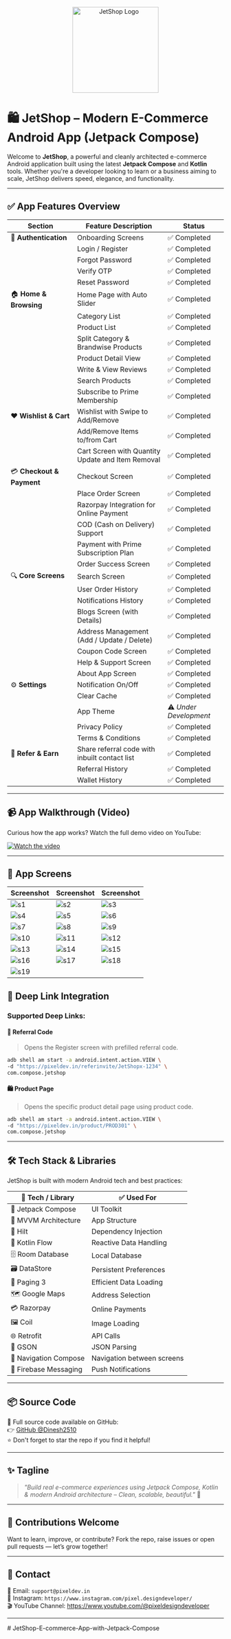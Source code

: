 <p align="center">
  <img src="https://github.com/Dinesh2510/JetShop/blob/main/Screens/logo.png?raw=true" width="200" height="200" alt="JetShop Logo" />
</p>

# 🛍️ JetShop – Modern E-Commerce Android App (Jetpack Compose)

Welcome to **JetShop**, a powerful and cleanly architected e-commerce Android application built using the latest **Jetpack Compose** and **Kotlin** tools. Whether you're a developer looking to learn or a business aiming to scale, JetShop delivers speed, elegance, and functionality.

---
## ✅ App Features Overview

| Section                  | Feature Description                                                | Status                |
|--------------------------|--------------------------------------------------------------------|-----------------------|
| 🔐 **Authentication**    | Onboarding Screens                                                 | ✅ Completed           |
|                          | Login / Register                                                  | ✅ Completed           |
|                          | Forgot Password                                                   | ✅ Completed           |
|                          | Verify OTP                                                        | ✅ Completed           |
|                          | Reset Password                                                    | ✅ Completed           |
| 🏠 **Home & Browsing**    | Home Page with Auto Slider                                        | ✅ Completed           |
|                          | Category List                                                     | ✅ Completed           |
|                          | Product List                                                      | ✅ Completed           |
|                          | Split Category & Brandwise Products                               | ✅ Completed           |
|                          | Product Detail View                                               | ✅ Completed           |
|                          | Write & View Reviews                                              | ✅ Completed           |
|                          | Search Products                                                   | ✅ Completed           |
|                          | Subscribe to Prime Membership                                     | ✅ Completed           |
| ❤️ **Wishlist & Cart**    | Wishlist with Swipe to Add/Remove                                 | ✅ Completed           |
|                          | Add/Remove Items to/from Cart                                     | ✅ Completed           |
|                          | Cart Screen with Quantity Update and Item Removal                 | ✅ Completed           |
| 💳 **Checkout & Payment** | Checkout Screen                                                   | ✅ Completed           |
|                          | Place Order Screen                                                | ✅ Completed           |
|                          | Razorpay Integration for Online Payment                           | ✅ Completed           |
|                          | COD (Cash on Delivery) Support                                    | ✅ Completed           |
|                          | Payment with Prime Subscription Plan                              | ✅ Completed           |
|                          | Order Success Screen                                              | ✅ Completed           |
| 🔍 **Core Screens**       | Search Screen                                                     | ✅ Completed           |
|                          | User Order History                                                | ✅ Completed           |
|                          | Notifications History                                             | ✅ Completed           |
|                          | Blogs Screen (with Details)                                       | ✅ Completed           |
|                          | Address Management (Add / Update / Delete)                        | ✅ Completed           |
|                          | Coupon Code Screen                                                | ✅ Completed           |
|                          | Help & Support Screen                                             | ✅ Completed           |
|                          | About App Screen                                                  | ✅ Completed           |
| ⚙️ **Settings**            | Notification On/Off                                               | ✅ Completed           |
|                          | Clear Cache                                                       | ✅ Completed           |
|                          | App Theme                                                         | ⚠️ *Under Development* |
|                          | Privacy Policy                                                    | ✅ Completed           |
|                          | Terms & Conditions                                                | ✅ Completed           |
| 🤝 **Refer & Earn**       | Share referral code with inbuilt contact list                     | ✅ Completed           |
|                          | Referral History                                                  | ✅ Completed           |
|                          | Wallet History                                                    | ✅ Completed           |

---
## 📹 App Walkthrough (Video)

Curious how the app works? Watch the full demo video on YouTube:

[![Watch the video](https://img.youtube.com/vi/i1AOR73LNXI/hqdefault.jpg)](https://www.youtube.com/watch?v=i1AOR73LNXI)

---
## 📲 App Screens
| Screenshot | Screenshot | Screenshot |
|------------|------------|------------|
| ![s1](Screens/Screenshot_20250427_132722.png) | ![s2](Screens/Screenshot_20250427_132754.png) | ![s3](Screens/Screenshot_20250427_132805.png) |
| ![s4](Screens/Screenshot_20250427_132823.png) | ![s5](Screens/Screenshot_20250427_132953.png) | ![s6](Screens/Screenshot_20250427_133022.png) |
| ![s7](Screens/Screenshot_20250427_133053.png) | ![s8](Screens/Screenshot_20250427_133124.png) | ![s9](Screens/Screenshot_20250427_134327.png) |
| ![s10](Screens/Screenshot_20250427_134346.png) | ![s11](Screens/Screenshot_20250427_134357.png) | ![s12](Screens/Screenshot_20250427_134415.png) |
| ![s13](Screens/Screenshot_20250427_134437.png) | ![s14](Screens/Screenshot_20250427_134543.png) | ![s15](Screens/Screenshot_20250427_134641.png) |
| ![s16](Screens/Screenshot_20250427_134730.png) | ![s17](Screens/Screenshot_20250427_134752.png) | ![s18](Screens/Screenshot_20250427_134809.png) |
| ![s19](Screens/Screenshot_20250427_134832.png) | | |

## 🔗 Deep Link Integration

### Supported Deep Links:

#### 📩 Referral Code
> Opens the Register screen with prefilled referral code.
```bash
adb shell am start -a android.intent.action.VIEW \
-d "https://pixeldev.in/referinvite/JetShopx-1234" \
com.compose.jetshop
```

#### 🛍️ Product Page
> Opens the specific product detail page using product code.
```bash
adb shell am start -a android.intent.action.VIEW \
-d "https://pixeldev.in/product/PROD301" \
com.compose.jetshop
```

---
## 🛠 Tech Stack & Libraries

JetShop is built with modern Android tech and best practices:

| 💼 Tech / Library       | ✅ Used For                           |
|------------------------|----------------------------------------|
| 🧱 Jetpack Compose      | UI Toolkit                            |
| 🧠 MVVM Architecture    | App Structure                         |
| 💉 Hilt                 | Dependency Injection                  |
| 🔄 Kotlin Flow          | Reactive Data Handling                |
| 🗄 Room Database        | Local Database                        |
| 🗃 DataStore            | Persistent Preferences                |
| 📄 Paging 3             | Efficient Data Loading                |
| 🗺 Google Maps          | Address Selection                     |
| 💳 Razorpay             | Online Payments                       |
| 🖼 Coil                 | Image Loading                         |
| 🌐 Retrofit             | API Calls                             |
| 🔣 GSON                 | JSON Parsing                          |
| 🧭 Navigation Compose   | Navigation between screens            |
| 🔔 Firebase Messaging   | Push Notifications                    |

---

## 📦 Source Code

📁 Full source code available on GitHub:  
👉 [GitHub @Dinesh2510](https://github.com/Dinesh2510)  
⭐ Don't forget to star the repo if you find it helpful!

---

## ✨ Tagline

> _"Build real e-commerce experiences using Jetpack Compose, Kotlin & modern Android architecture – Clean, scalable, beautiful."_ 🚀

---

## 🙌 Contributions Welcome

Want to learn, improve, or contribute? Fork the repo, raise issues or open pull requests — let’s grow together!

---

## 🔗 Contact

📧 Email: `support@pixeldev.in`  
📱 Instagram: `https://www.instagram.com/pixel.designdeveloper/`  
🎬 YouTube Channel: https://www.youtube.com/@pixeldesigndeveloper

---

#   J e t S h o p - E - c o m m e r c e - A p p - w i t h - J e t p a c k - C o m p o s e  
 